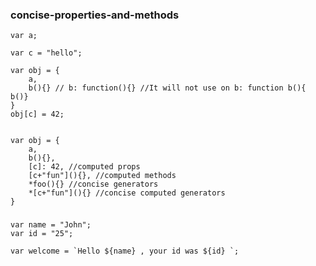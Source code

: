 ### concise-properties-and-methods
	var a;
	
	var c = "hello";
	
	var obj = {
		a,
		b(){} // b: function(){} //It will not use on b: function b(){ b()}
	}
	obj[c] = 42;
	
	
	var obj = {
		a,
		b(){},
		[c]: 42, //computed props
		[c+"fun"](){}, //computed methods 
		*foo(){} //concise generators
		*[c+"fun"](){} //concise computed generators 
	}
	

###
	
	var name = "John";
	var id = "25";

	var welcome = `Hello ${name} , your id was ${id} `;
<!--stackedit_data:
eyJoaXN0b3J5IjpbNzIxOTk2NjE0XX0=
-->